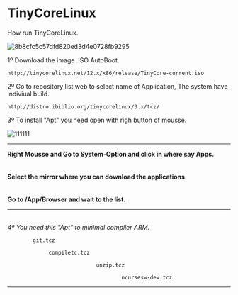 # TinyCoreLinux
How run TinyCoreLinux.

![8b8cfc5c57dfd820ed3d4e0728fb9295](https://user-images.githubusercontent.com/74788266/128921665-7f5be774-3c25-4910-81b1-142a860e4890.png)


1º Download the image .ISO AutoBoot.

    http://tinycorelinux.net/12.x/x86/release/TinyCore-current.iso

2º Go to repository list web to select name of Application, The system have indiviual build.

    http://distro.ibiblio.org/tinycorelinux/3.x/tcz/
    
    
3º To install "Apt" you need open with righ button of mousse.

![111111](https://user-images.githubusercontent.com/74788266/128923314-730ebd20-d905-43f0-bc27-58cdddaf1b71.jpg)
________________________________________________________________
<b>Right Mousse and Go to System-Option and click in where say Apps.</b><br>
<br>
<br>
<b>Select the mirror where you can download the applications.</b><br>
<br>
<br>
<b> Go to /App/Browser and wait to the list. </b><br>
_____________________________________________________________________________

<br>
<em>4º You need this "Apt" to minimal compiler ARM.</em>


            git.tcz
            
                 compiletc.tcz

                                unzip.tcz

                                        ncursesw-dev.tcz

_________________________________________________________________

    
    





